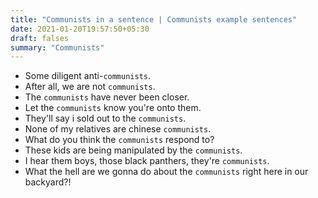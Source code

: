 ```yaml
---
title: "Communists in a sentence | Communists example sentences"
date: 2021-01-20T19:57:50+05:30
draft: falses
summary: "Communists"
---
```

- Some diligent anti-`communists`.
- After all, we are not `communists`.
- The `communists` have never been closer.
- Let the `communists` know you're onto them.
- They'll say i sold out to the `communists`.
- None of my relatives are chinese `communists`.
- What do you think the `communists` respond to?
- These kids are being manipulated by the `communists`.
- I hear them boys, those black panthers, they're `communists`.
- What the hell are we gonna do about the `communists` right here in our backyard?!
                 
